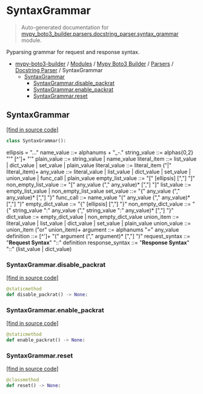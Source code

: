 # SyntaxGrammar

> Auto-generated documentation for [mypy_boto3_builder.parsers.docstring_parser.syntax_grammar](https://github.com/vemel/mypy_boto3_builder/blob/master/mypy_boto3_builder/parsers/docstring_parser/syntax_grammar.py) module.

Pyparsing grammar for request and response syntax.

- [mypy-boto3-builder](../../../README.md#mypy_boto3_builder) / [Modules](../../../MODULES.md#mypy-boto3-builder-modules) / [Mypy Boto3 Builder](../../index.md#mypy-boto3-builder) / [Parsers](../index.md#parsers) / [Docstring Parser](index.md#docstring-parser) / SyntaxGrammar
    - [SyntaxGrammar](#syntaxgrammar)
        - [SyntaxGrammar.disable_packrat](#syntaxgrammardisable_packrat)
        - [SyntaxGrammar.enable_packrat](#syntaxgrammarenable_packrat)
        - [SyntaxGrammar.reset](#syntaxgrammarreset)

## SyntaxGrammar

[[find in source code]](https://github.com/vemel/mypy_boto3_builder/blob/master/mypy_boto3_builder/parsers/docstring_parser/syntax_grammar.py#L19)

```python
class SyntaxGrammar():
```

ellipsis = "..."
name_value ::= alphanums + "_-."
string_value ::= alphas{0,2} "'"  [^']+  "'"
plain_value ::= string_value | name_value
literal_item ::= list_value | dict_value | set_value | plain_value
literal_value ::= literal_item ("|" literal_item)+
any_value ::= literal_value | list_value | dict_value | set_value | union_value | func_call | plain_value
empty_list_value ::= "[" [ellipsis] [","] "]"
non_empty_list_value ::= "[" any_value ("," any_value)* [","] "]"
list_value ::= empty_list_value | non_empty_list_value
set_value ::= "{" any_value ("," any_value)* [","] "}"
func_call ::= name_value "(" any_value ("," any_value)* [","] ")"
empty_dict_value ::= "{" [ellipsis] [","] "}"
non_empty_dict_value ::= "{" string_value ":" any_value ("," string_value ":" any_value)* [","] "}"
dict_value ::= empty_dict_value | non_empty_dict_value
union_item ::= literal_value | list_value | dict_value | set_value | plain_value
union_value ::= union_item ("or" union_item)+
argument ::= alphanums "=" any_value
definition ::= [^']+ "(" argument ("," argument)* [","] ")"
request_syntax ::= "**Request Syntax**" "::" definition
response_syntax ::= "**Response Syntax**" "::" (list_value | dict_value)

### SyntaxGrammar.disable_packrat

[[find in source code]](https://github.com/vemel/mypy_boto3_builder/blob/master/mypy_boto3_builder/parsers/docstring_parser/syntax_grammar.py#L138)

```python
@staticmethod
def disable_packrat() -> None:
```

### SyntaxGrammar.enable_packrat

[[find in source code]](https://github.com/vemel/mypy_boto3_builder/blob/master/mypy_boto3_builder/parsers/docstring_parser/syntax_grammar.py#L134)

```python
@staticmethod
def enable_packrat() -> None:
```

### SyntaxGrammar.reset

[[find in source code]](https://github.com/vemel/mypy_boto3_builder/blob/master/mypy_boto3_builder/parsers/docstring_parser/syntax_grammar.py#L130)

```python
@classmethod
def reset() -> None:
```
